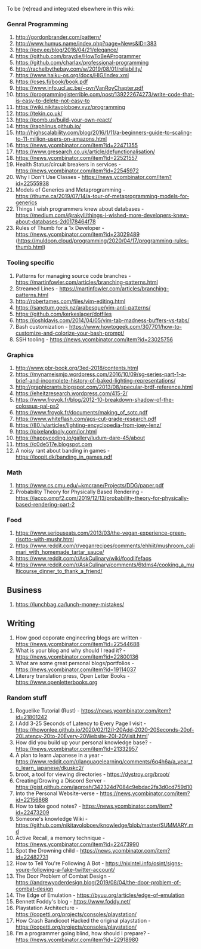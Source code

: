 To be (re)read and integrated elsewhere in this wiki:
### Genral Programming
1. http://gordonbrander.com/pattern/
1. http://www.humus.name/index.php?page=News&ID=383
1. https://eev.ee/blog/2016/04/21/elegance/
1. https://github.com/braydie/HowToBeAProgrammer
1. https://github.com/charlax/professional-programming
1. http://rachelbythebay.com/w/2019/08/01/reliability/
1. https://www.haiku-os.org/docs/HIG/index.xml
1. https://cses.fi/book/book.pdf
1. https://www.info.ucl.ac.be/~pvr/VanRoyChapter.pdf
1. https://programmingisterrible.com/post/139222674273/write-code-that-is-easy-to-delete-not-easy-to
1. https://wiki.nikitavoloboev.xyz/programming
1. https://tekin.co.uk/
1. https://pomb.us/build-your-own-react/
1. https://raphlinus.github.io/
1. http://highscalability.com/blog/2016/1/11/a-beginners-guide-to-scaling-to-11-million-users-on-amazons.html
1. https://news.ycombinator.com/item?id=22471355
1. https://www.gresearch.co.uk/article/defunctionalisation/
1. https://news.ycombinator.com/item?id=22521557
1. Health Status/circuit breakers in services - https://news.ycombinator.com/item?id=22545972
1. Why I Don't Use Classes - https://news.ycombinator.com/item?id=22555938
1. Models of Generics and Metaprogramming - https://thume.ca/2019/07/14/a-tour-of-metaprogramming-models-for-generics
1. Things I wish programmers knew about databases - https://medium.com/@rakyll/things-i-wished-more-developers-knew-about-databases-2d0178464f78
1. Rules of Thumb for a 1x Developer - https://news.ycombinator.com/item?id=23029489 (https://muldoon.cloud/programming/2020/04/17/programming-rules-thumb.html)


### Tooling specific
1. Patterns for managing source code branches - https://martinfowler.com/articles/branching-patterns.html
1. Streamed Lines - https://martinfowler.com/articles/branching-patterns.html
1. http://robertames.com/files/vim-editing.html
1. https://sanctum.geek.nz/arabesque/vim-anti-patterns/
1. https://github.com/kerkeslager/dotfiles
1. https://joshldavis.com/2014/04/05/vim-tab-madness-buffers-vs-tabs/
1. Bash customization - https://www.howtogeek.com/307701/how-to-customize-and-colorize-your-bash-prompt/
1. SSH tooling - https://news.ycombinator.com/item?id=23025756

### Graphics
1. http://www.pbr-book.org/3ed-2018/contents.html
1. https://mynameismjp.wordpress.com/2016/10/09/sg-series-part-1-a-brief-and-incomplete-history-of-baked-lighting-representations/
1. http://graphicrants.blogspot.com/2013/08/specular-brdf-reference.html
1. https://eheitzresearch.wordpress.com/415-2/
1. https://www.froyok.fr/blog/2012-10-breakdown-shadow-of-the-colossus-pal-ps2
1. https://www.froyok.fr/documents/making_of_sotc.pdf
1. https://www.whiteflash.com/ags-cut-grade-research.pdf
1. https://80.lv/articles/lighting-encyclopedia-from-joey-lenz/
1. https://pixelandpoly.com/ior.html
1. https://happycoding.io/gallery/ludum-dare-45/about
1. https://c0de517e.blogspot.com
1. A noisy rant about banding in games - https://loopit.dk/banding_in_games.pdf

### Math
1. https://www.cs.cmu.edu/~kmcrane/Projects/DDG/paper.pdf
1. Probability Theory for Physically Based Rendering - https://jacco.ompf2.com/2019/12/13/probability-theory-for-physically-based-rendering-part-2

### Food
1. https://www.seriouseats.com/2013/03/the-vegan-experience-green-risotto-with-mushr.html
1. https://www.reddit.com/r/veganrecipes/comments/ehhiit/mushroom_calimari_with_homemade_tartar_sauce/
1. https://www.reddit.com/r/AskCulinary/wiki/foodlifefaqs
1. https://www.reddit.com/r/AskCulinary/comments/6tdms4/cooking_a_multicourse_dinner_to_thank_a_friend/

## Business
1. https://lunchbag.ca/lunch-money-mistakes/

## Writing
1. How good coporate engineering blogs are written - https://news.ycombinator.com/item?id=22544688
1. What is your blog and why should I read it? - https://news.ycombinator.com/item?id=22800136
1. What are some great personal blogs/portfolios - https://news.ycombinator.com/item?id=19114037
1. Literary translation press, Open Letter Books - https://www.openletterbooks.org

### Random stuff
1. Roguelike Tutorial (Rust) - https://news.ycombinator.com/item?id=21801242
1. I Add 3-25 Seconds of Latency to Every Page I visit - https://howonlee.github.io/2020/02/12/I-20Add-2020-20Seconds-20of-20Latency-20to-20Every-20Website-20I-20Visit.html'
1. How did you build up your personal knowledge base? - https://news.ycombinator.com/item?id=21332957
1. A plan to learn Japanese in a year - https://www.reddit.com/r/languagelearning/comments/6q4h6a/a_year_to_learn_japanese/dkuskc2/
1. broot, a tool for viewing directories - https://dystroy.org/broot/
1. Creating/Growing a Discord Server - https://gist.github.com/jagrosh/342324d7084c9ebdac2fa3d0cd759d10
1. Into the Personal Website-verse - https://news.ycombinator.com/item?id=22156868
1. How to take good notes? - https://news.ycombinator.com/item?id=22473209
1. Someone's knowledge Wiki - https://github.com/nikitavoloboev/knowledge/blob/master/SUMMARY.md
1. Active Recall, a memory technique - https://news.ycombinator.com/item?id=22473990
1. Spot the Drowning child - https://news.ycombinator.com/item?id=22482731
1. How to Tell You're Following A Bot - https://nixintel.info/osint/signs-youre-following-a-fake-twitter-account/
1. The Door Problem of Combat Design - https://andrewyoderdesign.blog/2019/08/04/the-door-problem-of-combat-design
1. The Edge of Emulation - https://byuu.org/articles/edge-of-emulation
1. Bennett Foddy's blog - https://www.foddy.net/
1. Playstation Architecture - https://copetti.org/projects/consoles/playstation/
1. How Crash Bandicoot Hacked the original playstation - https://copetti.org/projects/consoles/playstation/
1. I'm a programmer going blind, how should I prepare? - https://news.ycombinator.com/item?id=22918980
